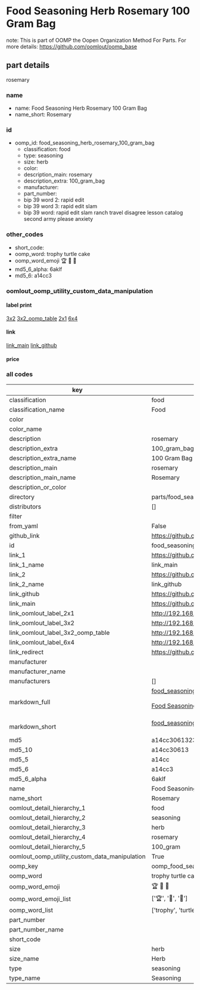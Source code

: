 # Food Seasoning Herb Rosemary 100 Gram Bag  

note: This is part of OOMP the Oopen Organization Method For Parts. For more details: https://github.com/oomlout/oomp_base

##  part details
  



rosemary



### name
* name: Food Seasoning Herb Rosemary 100 Gram Bag
* name_short: Rosemary
### id
* oomp_id: food_seasoning_herb_rosemary_100_gram_bag
  * classification: food
  * type: seasoning
  * size: herb
  * color: 
  * description_main: rosemary
  * description_extra: 100_gram_bag
  * manufacturer: 
  * part_number: 
  * bip 39 word 2: rapid edit
  * bip 39 word 3: rapid edit slam
  * bip 39 word: rapid edit slam ranch travel disagree lesson catalog second army please anxiety

### other_codes
* short_code: 
* oomp_word: trophy turtle cake
* oomp_word_emoji :trophy: :turtle: :cake:
* md5_6_alpha: 6aklf
* md5_6: a14cc3






### oomlout_oomp_utility_custom_data_manipulation
#### label print
[3x2](http://192.168.1.245:1112/?label=oomp%206aklf)
[3x2_oomp_table](http://192.168.1.108:1112/?label=oomp%206aklf)
[2x1](http://192.168.1.242:1112/?label=oomp%206aklf)
[6x4](http://192.168.1.55:1112/?label=oomp%206aklf)    

#### link

[link_main](https://github.com/oomlout/oomlout_oomp_version_1_messy/tree/main/parts/food_seasoning_herb_rosemary_100_gram_bag) [link_github](https://github.com/oomlout/oomlout_oomp_version_1_messy/tree/main/parts/food_seasoning_herb_rosemary_100_gram_bag)                             

#### price







### all codes 
| key | value |  
| --- | --- |  
| classification | food |  
| classification_name | Food |  
| color |  |  
| color_name |  |  
| description | rosemary |  
| description_extra | 100_gram_bag |  
| description_extra_name | 100 Gram Bag |  
| description_main | rosemary |  
| description_main_name | Rosemary |  
| description_or_color |   |  
| directory | parts/food_seasoning_herb_rosemary_100_gram_bag |  
| distributors | [] |  
| filter |  |  
| from_yaml | False |  
| github_link | https://github.com/oomlout/oomlout_oomp_part_src/tree/main/parts/food_seasoning_herb_rosemary_100_gram_bag |  
| id | food_seasoning_herb_rosemary_100_gram_bag |  
| link_1 | https://github.com/oomlout/oomlout_oomp_version_1_messy/tree/main/parts/food_seasoning_herb_rosemary_100_gram_bag |  
| link_1_name | link_main |  
| link_2 | https://github.com/oomlout/oomlout_oomp_version_1_messy/tree/main/parts/food_seasoning_herb_rosemary_100_gram_bag |  
| link_2_name | link_github |  
| link_github | https://github.com/oomlout/oomlout_oomp_version_1_messy/tree/main/parts/food_seasoning_herb_rosemary_100_gram_bag |  
| link_main | https://github.com/oomlout/oomlout_oomp_version_1_messy/tree/main/parts/food_seasoning_herb_rosemary_100_gram_bag |  
| link_oomlout_label_2x1 | http://192.168.1.242:1112/?label=oomp%206aklf |  
| link_oomlout_label_3x2 | http://192.168.1.245:1112/?label=oomp%206aklf |  
| link_oomlout_label_3x2_oomp_table | http://192.168.1.108:1112/?label=oomp%206aklf |  
| link_oomlout_label_6x4 | http://192.168.1.55:1112/?label=oomp%206aklf |  
| link_redirect | https://github.com/oomlout/oomlout_oomp_version_1_messy/tree/main/parts/food_seasoning_herb_rosemary_100_gram_bag |  
| manufacturer |  |  
| manufacturer_name |  |  
| manufacturers | [] |  
| markdown_full | [food_seasoning_herb_rosemary_100_gram_bag](none)<br>[](none)<br>[Food Seasoning Herb Rosemary 100 Gram Bag](none)<br><br> |  
| markdown_short | [food_seasoning_herb_rosemary_100_gram_bag](none)<br><br> |  
| md5 | a14cc3061323f00cfb73cb1996119d8f |  
| md5_10 | a14cc30613 |  
| md5_5 | a14cc |  
| md5_6 | a14cc3 |  
| md5_6_alpha | 6aklf |  
| name | Food Seasoning Herb Rosemary 100 Gram Bag |  
| name_short | Rosemary |  
| oomlout_detail_hierarchy_1 | food |  
| oomlout_detail_hierarchy_2 | seasoning |  
| oomlout_detail_hierarchy_3 | herb |  
| oomlout_detail_hierarchy_4 | rosemary |  
| oomlout_detail_hierarchy_5 | 100_gram |  
| oomlout_oomp_utility_custom_data_manipulation | True |  
| oomp_key | oomp_food_seasoning_herb_rosemary_100_gram_bag |  
| oomp_word | trophy turtle cake |  
| oomp_word_emoji | :trophy: :turtle: :cake: |  
| oomp_word_emoji_list | [':trophy:', ':turtle:', ':cake:'] |  
| oomp_word_list | ['trophy', 'turtle', 'cake'] |  
| part_number |  |  
| part_number_name |  |  
| short_code |  |  
| size | herb |  
| size_name | Herb |  
| type | seasoning |  
| type_name | Seasoning |  
